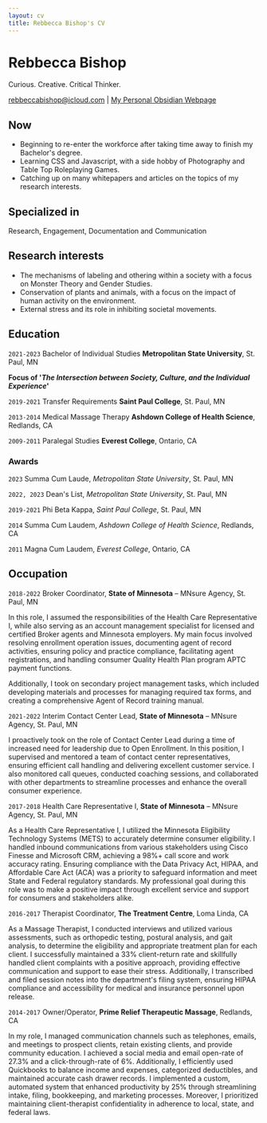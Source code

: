 ```yaml
---
layout: cv
title: Rebbecca Bishop's CV
---
```

# Rebbecca Bishop
Curious. Creative. Critical Thinker.

<div id="webaddress">
<a href="rebbeccabishop@icloud.com">rebbeccabishop@icloud.com</a>
| <a href="https://tenebrousdragon.com/home">My Personal Obsidian Webpage</a>
</div>

## Now

- Beginning to re-enter the workforce after taking time away to finish my Bachelor's degree.
- Learning CSS and Javascript, with a side hobby of Photography and Table Top Roleplaying Games.
- Catching up on many whitepapers and articles on the topics of my research interests.

## Specialized in

Research, Engagement, Documentation and Communication

## Research interests

- The mechanisms of labeling and othering within a society with a focus on Monster Theory and Gender Studies.
- Conservation of plants and animals, with a focus on the impact of human activity on the environment.
- External stress and its role in inhibiting societal movements. 

## Education

`2021-2023`
Bachelor of Individual Studies __Metropolitan State University__, St. Paul, MN

**Focus of '_The Intersection between Society, Culture, and the Individual Experience_'**

`2019-2021`
Transfer Requirements **Saint Paul College**, St. Paul, MN

`2013-2014`
Medical Massage Therapy **Ashdown College of Health Science**, Redlands, CA

`2009-2011`
Paralegal Studies **Everest College**, Ontario, CA

### Awards

`2023`
Summa Cum Laude, *Metropolitan State University*, St. Paul, MN

`2022, 2023`
Dean's List, *Metropolitan State University*, St. Paul, MN

`2019-2021`
Phi Beta Kappa, *Saint Paul College*, St. Paul, MN

`2014`
Summa Cum Laudem, *Ashdown College of Health Science*, Redlands, CA

`2011`
Magna Cum Laudem, *Everest College*, Ontario, CA

## Occupation

`2018-2022`
Broker Coordinator, __State of Minnesota__ – MNsure Agency, St. Paul, MN

In this role, I assumed the responsibilities of the Health Care Representative I, while also serving as an account management specialist for licensed and certified Broker agents and Minnesota employers. My main focus involved resolving enrollment operation issues, documenting agent of record activities, ensuring policy and practice compliance, facilitating agent registrations, and handling consumer Quality Health Plan program APTC payment functions.

Additionally, I took on secondary project management tasks, which included developing materials and processes for managing required tax forms, and creating a comprehensive Agent of Record training manual.

`2021-2022`
Interim Contact Center Lead, __State of Minnesota__ – MNsure Agency, St. Paul, MN

I proactively took on the role of Contact Center Lead during a time of increased need for leadership due to Open Enrollment. In this position, I supervised and mentored a team of contact center representatives, ensuring efficient call handling and delivering excellent customer service. I also monitored call queues, conducted coaching sessions, and collaborated with other departments to streamline processes and enhance the overall consumer experience.

`2017-2018`
Health Care Representative I, __State of Minnesota__ – MNsure Agency, St. Paul, MN

As a Health Care Representative I, I utilized the Minnesota Eligibility Technology Systems (METS) to accurately determine consumer eligibility. I handled inbound communications from various stakeholders using Cisco Finesse and Microsoft CRM, achieving a 98%+ call score and work accuracy rating. Ensuring compliance with the Data Privacy Act, HIPAA, and Affordable Care Act (ACA) was a priority to safeguard information and meet State and Federal regulatory standards. My professional goal during this role was to make a positive impact through excellent service and support for consumers and stakeholders alike.

`2016-2017`
Therapist Coordinator, __The Treatment Centre__, Loma Linda, CA

As a Massage Therapist, I conducted interviews and utilized various assessments, such as orthopedic testing, postural analysis, and gait analysis, to determine the eligibility and appropriate treatment plan for each client. I successfully maintained a 33% client-return rate and skillfully handled client complaints with a positive approach, providing effective communication and support to ease their stress. Additionally, I transcribed and filed session notes into the department's filing system, ensuring HIPAA compliance and accessibility for medical and insurance personnel upon release.

`2014-2017`
Owner/Operator, __Prime Relief Therapeutic Massage__, Redlands, CA

In my role, I managed communication channels such as telephones, emails, and meetings to prospect clients, retain existing clients, and provide community education. I achieved a social media and email open-rate of 27.3% and a click-through-rate of 6%. Additionally, I efficiently used Quickbooks to balance income and expenses, categorized deductibles, and maintained accurate cash drawer records. I implemented a custom, automated system that enhanced productivity by 25% through streamlining intake, filing, bookkeeping, and marketing processes. Moreover, I prioritized maintaining client-therapist confidentiality in adherence to local, state, and federal laws.



<!-- ### Footer

Last updated: August 2023 -->
